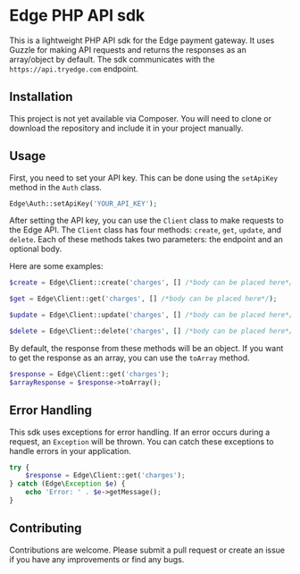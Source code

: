 # Edge PHP API sdk

This is a lightweight PHP API sdk for the Edge payment gateway. It uses Guzzle for making API requests and returns the responses as an array/object by default. The sdk communicates with the `https://api.tryedge.com` endpoint.

## Installation

This project is not yet available via Composer. You will need to clone or download the repository and include it in your project manually.

## Usage

First, you need to set your API key. This can be done using the `setApiKey` method in the `Auth` class.

```php
Edge\Auth::setApiKey('YOUR_API_KEY');
```

After setting the API key, you can use the `Client` class to make requests to the Edge API. The `Client` class has four methods: `create`, `get`, `update`, and `delete`. Each of these methods takes two parameters: the endpoint and an optional body.

Here are some examples:

```php
$create = Edge\Client::create('charges', [] /*body can be placed here*/);

$get = Edge\Client::get('charges', [] /*body can be placed here*/);

$update = Edge\Client::update('charges', [] /*body can be placed here*/);

$delete = Edge\Client::delete('charges', [] /*body can be placed here*/);
```

By default, the response from these methods will be an object. If you want to get the response as an array, you can use the `toArray` method.

```php
$response = Edge\Client::get('charges');
$arrayResponse = $response->toArray();
```

## Error Handling

This sdk uses exceptions for error handling. If an error occurs during a request, an `Exception` will be thrown. You can catch these exceptions to handle errors in your application.

```php
try {
    $response = Edge\Client::get('charges');
} catch (Edge\Exception $e) {
    echo 'Error: ' . $e->getMessage();
}
```

## Contributing

Contributions are welcome. Please submit a pull request or create an issue if you have any improvements or find any bugs.
